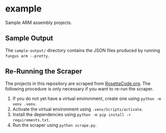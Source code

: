 # example

Sample ARM assembly projects.

## Sample Output

The `sample-output/` directory contains the JSON files produced by running `fungus arm --pretty`.

## Re-Running the Scraper

The projects in this repository are scraped from [RosettaCode.org](https://rosettacode.org/wiki/Rosetta_Code). The following procedure is only necessary if you want to re-run the scraper.

1. If you do not yet have a virtual environment, create one using `python -m venv .venv`.
2. Activate the virtual environment using `.venv/Scripts/activate`.
3. Install the dependencies using `python -m pip install -r requirements.txt`.
4. Run the scraper using `python scrape.py`.
